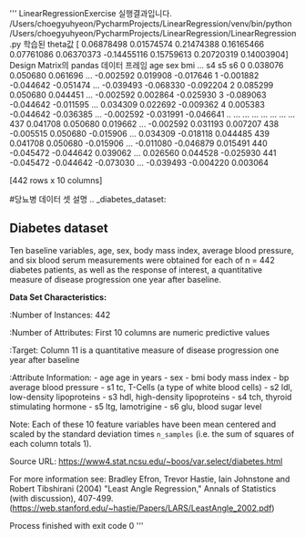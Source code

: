 ''' LinearRegressionExercise
 실행결과입니다.
 /Users/choegyuhyeon/PycharmProjects/LinearRegression/venv/bin/python /Users/choegyuhyeon/PycharmProjects/LinearRegression/LinearRegression.py
 학습된 theta값
 [ 0.06878498  0.01574574  0.21474388  0.16165466  0.07761086  0.06370373
  -0.14455116  0.15759613  0.20720319  0.14003904]
 Design Matrix의 pandas 데이터 프레임
          age       sex       bmi  ...        s4        s5        s6
0    0.038076  0.050680  0.061696  ... -0.002592  0.019908 -0.017646
1   -0.001882 -0.044642 -0.051474  ... -0.039493 -0.068330 -0.092204
2    0.085299  0.050680  0.044451  ... -0.002592  0.002864 -0.025930
3   -0.089063 -0.044642 -0.011595  ...  0.034309  0.022692 -0.009362
4    0.005383 -0.044642 -0.036385  ... -0.002592 -0.031991 -0.046641
..        ...       ...       ...  ...       ...       ...       ...
437  0.041708  0.050680  0.019662  ... -0.002592  0.031193  0.007207
438 -0.005515  0.050680 -0.015906  ...  0.034309 -0.018118  0.044485
439  0.041708  0.050680 -0.015906  ... -0.011080 -0.046879  0.015491
440 -0.045472 -0.044642  0.039062  ...  0.026560  0.044528 -0.025930
441 -0.045472 -0.044642 -0.073030  ... -0.039493 -0.004220  0.003064

[442 rows x 10 columns]

#당뇨병 데이터 셋 설명
.. _diabetes_dataset:

Diabetes dataset
----------------

Ten baseline variables, age, sex, body mass index, average blood
pressure, and six blood serum measurements were obtained for each of n =
442 diabetes patients, as well as the response of interest, a
quantitative measure of disease progression one year after baseline.

**Data Set Characteristics:**

  :Number of Instances: 442

  :Number of Attributes: First 10 columns are numeric predictive values

  :Target: Column 11 is a quantitative measure of disease progression one year after baseline

  :Attribute Information:
      - age     age in years
      - sex
      - bmi     body mass index
      - bp      average blood pressure
      - s1      tc, T-Cells (a type of white blood cells)
      - s2      ldl, low-density lipoproteins
      - s3      hdl, high-density lipoproteins
      - s4      tch, thyroid stimulating hormone
      - s5      ltg, lamotrigine
      - s6      glu, blood sugar level

Note: Each of these 10 feature variables have been mean centered and scaled by the standard deviation times `n_samples` (i.e. the sum of squares of each column totals 1).

Source URL:
https://www4.stat.ncsu.edu/~boos/var.select/diabetes.html

For more information see:
Bradley Efron, Trevor Hastie, Iain Johnstone and Robert Tibshirani (2004) "Least Angle Regression," Annals of Statistics (with discussion), 407-499.
(https://web.stanford.edu/~hastie/Papers/LARS/LeastAngle_2002.pdf)

Process finished with exit code 0
'''
